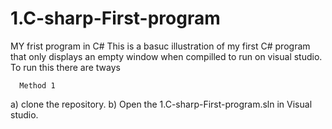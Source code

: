 # 1.C-sharp-First-program
MY frist program in C#
This is a basuc illustration of my first C# program that only displays an empty window when compilled to run on visual studio.
To run this there are tways 

      Method 1
a) clone the repository. 
b) Open the 1.C-sharp-First-program.sln in Visual studio.
